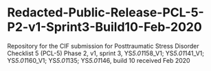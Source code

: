 # Redacted-Public-Release-PCL-5-P2-v1-Sprint3-Build10-Feb-2020
Repository for the CIF submission for Posttraumatic Stress Disorder Checklist 5 (PCL-5) Phase 2, v1, sprint 3, YS*5.01*158_V1; YS*5.01*141_V1; YS*5.01*160_V1; YS*5.01*135; YS*5.01*146, build 10 received Feb 2020
